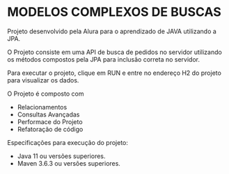 # **MODELOS COMPLEXOS DE BUSCAS**

Projeto desenvolvido pela Alura para o aprendizado de
JAVA utilizando a JPA.

O Projeto consiste em uma API de busca de pedidos no servidor
utilizando os métodos compostos pela JPA para inclusão correta
no servidor.

Para executar o projeto, clique em RUN e entre no endereço H2 do projeto
para visualizar os dados.

O Projeto é composto com

* Relacionamentos
* Consultas Avançadas
* Performace do Projeto
* Refatoração de código

Especificações para execução do projeto:

* Java 11 ou versões superiores.
* Maven 3.6.3 ou versões superiores.